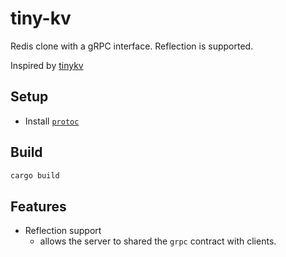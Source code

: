 # tiny-kv

Redis clone with a gRPC interface. Reflection is supported.

Inspired by [tinykv](https://github.com/talent-plan/tinykv/blob/course/doc/project1-StandaloneKV.md)

## Setup

- Install [`protoc`](https://protobuf.dev/installation/)

## Build

```cmd
cargo build
```

## Features

- Reflection support
  - allows the server to shared the `grpc` contract with clients.
